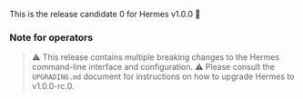 This is the release candidate 0 for Hermes v1.0.0 🎉

### Note for operators

> ⚠️  This release contains multiple breaking changes to the Hermes command-line interface and configuration.
> ⚠️  Please consult the `UPGRADING.md` document for instructions on how to upgrade Hermes to v1.0.0-rc.0.


